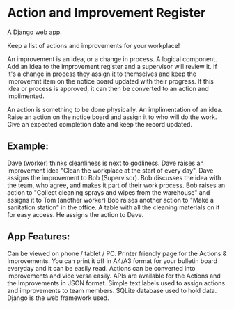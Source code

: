 # Action and Improvement Register
A Django web app.

Keep a list of actions and improvements for your workplace!

An improvement is an idea, or a change in process. A logical component. 
Add an idea to the improvement register and a supervisor will review it. 
If it's a change in process they assign it to themselves and keep the improvemnt item on the notice board updated with their progress.
If this idea or process is approved, it can then be converted to an action and implimented.

An action is something to be done physically. An implimentation of an idea.
Raise an action on the notice board and assign it to who will do the work.
Give an expected completion date and keep the record updated.


Example:
--------
Dave (worker) thinks cleanliness is next to godliness.
Dave raises an improvement idea "Clean the workplace at the start of every day".
Dave assigns the improvement to Bob (Supervisor).
Bob discusses the idea with the team, who agree, and makes it part of their work process.
Bob raises an action to "Collect cleaning sprays and wipes from the warehouse" and assigns it to Tom (another worker)
Bob raises another action to "Make a sanitation station" in the office. A table with all the cleaning materials on it for easy access. He assigns the action to Dave.


App Features:
-------------
Can be viewed on phone / tablet / PC.
Printer friendly page for the Actions & Improvements. You can print it off in A4/A3 format for your bulletin board everyday and it can be easily read.
Actions can be converted into improvements and vice versa easily.
APIs are available for the Actions and the Improvements in JSON format.
Simple text labels used to assign actions and improvements to team members.
SQLite database used to hold data.
Django is the web framework used.


